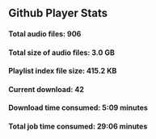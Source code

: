 ## Github Player Stats

#### **Total audio files**: 906

#### **Total size of audio files**: 3.0 GB

#### **Playlist index file size**: 415.2 KB

#### **Current download**: 42

#### **Download time consumed**: 5:09 minutes

#### **Total job time consumed**: 29:06 minutes